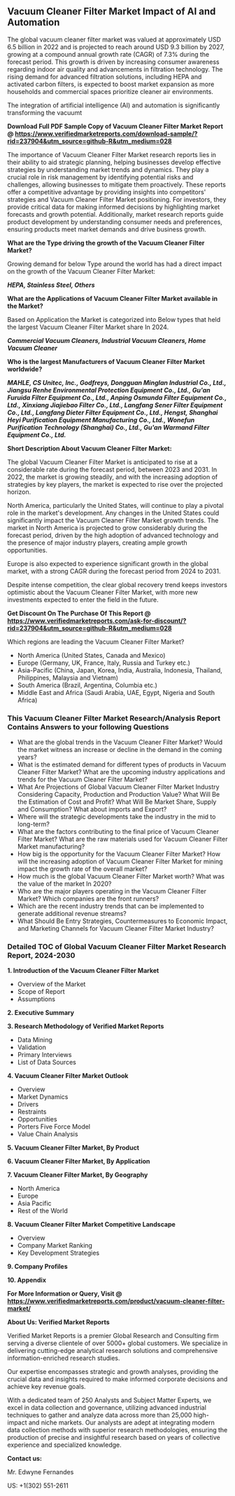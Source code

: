 <h2>Vacuum Cleaner Filter Market Impact of AI and Automation</h2><p>The global vacuum cleaner filter market was valued at approximately USD 6.5 billion in 2022 and is projected to reach around USD 9.3 billion by 2027, growing at a compound annual growth rate (CAGR) of 7.3% during the forecast period. This growth is driven by increasing consumer awareness regarding indoor air quality and advancements in filtration technology. The rising demand for advanced filtration solutions, including HEPA and activated carbon filters, is expected to boost market expansion as more households and commercial spaces prioritize cleaner air environments.</p><p>The integration of artificial intelligence (AI) and automation is significantly transforming the vacuumt</p><p id="" class=""><strong>Download Full PDF Sample Copy of Vacuum Cleaner Filter Market Report @ <a href="https://www.verifiedmarketreports.com/download-sample/?rid=237904&utm_source=github-R&utm_medium=028" target="_blank">https://www.verifiedmarketreports.com/download-sample/?rid=237904&utm_source=github-R&utm_medium=028</a></strong></p><p>The importance of&nbsp;Vacuum Cleaner Filter Market research reports lies in their ability to aid strategic planning, helping businesses develop effective strategies by understanding market trends and dynamics. They play a crucial role in risk management by identifying potential risks and challenges, allowing businesses to mitigate them proactively. These reports offer a competitive advantage by providing insights into competitors' strategies and Vacuum Cleaner Filter Market positioning. For investors, they provide critical data for making informed decisions by highlighting market forecasts and growth potential. Additionally, market research reports guide product development by understanding consumer needs and preferences, ensuring products meet market demands and drive business growth.</p><p><strong>What are the&nbsp;Type driving the growth of the Vacuum Cleaner Filter Market?</strong></p><p id="" class="">Growing demand for below Type around the world has had a direct impact on the growth of the Vacuum Cleaner Filter Market:</p><em><strong>HEPA, Stainless Steel, Others</strong></em></p><strong>What are the&nbsp;Applications&nbsp;of Vacuum Cleaner Filter Market available in the Market?</strong></p><p id="" class="">Based on Application the Market is categorized into Below types that held the largest Vacuum Cleaner Filter Market share In 2024.</p><em><strong>Commercial Vacuum Cleaners, Industrial Vacuum Cleaners, Home Vacuum Cleaner</strong></em></p><strong>Who is the largest Manufacturers of Vacuum Cleaner Filter Market worldwide?</strong></p><p><em><strong>MAHLE, CS Unitec, Inc., Godfreys, Dongguan Minglan Industrial Co., Ltd., Jiangsu Renhe Environmental Protection Equipment Co., Ltd., Gu'an Furuida Filter Equipment Co., Ltd., Anping Osmunda Filter Equipment Co., Ltd., Xinxiang Jiajiebao Filter Co., Ltd., Langfang Sener Filter Equipment Co., Ltd., Langfang Dieter Filter Equipment Co., Ltd., Hengst, Shanghai Heyi Purification Equipment Manufacturing Co., Ltd., Wonefun Purification Technology (Shanghai) Co., Ltd., Gu'an Warmand Filter Equipment Co., Ltd.</strong></em></p><p id="" class=""><strong>Short Description About Vacuum Cleaner Filter Market:</strong></p><p>The global Vacuum Cleaner Filter Market is anticipated to rise at a considerable rate during the forecast period, between 2023 and 2031. In 2022, the market is growing steadily, and with the increasing adoption of strategies by key players, the market is expected to rise over the projected horizon.</p><p>North America, particularly the United States, will continue to play a pivotal role in the market's development. Any changes in the United States could significantly impact the Vacuum Cleaner Filter Market growth trends. The market in North America is projected to grow considerably during the forecast period, driven by the high adoption of advanced technology and the presence of major industry players, creating ample growth opportunities.</p><p>Europe is also expected to experience significant growth in the global market, with a strong CAGR during the forecast period from 2024 to 2031.</p><p>Despite intense competition, the clear global recovery trend keeps investors optimistic about the Vacuum Cleaner Filter Market, with more new investments expected to enter the field in the future.</p><p id="" class=""><strong>Get Discount On The Purchase Of This Report @ <a href="https://www.verifiedmarketreports.com/ask-for-discount/?rid=237904&utm_source=github-R&utm_medium=028" target="_blank">https://www.verifiedmarketreports.com/ask-for-discount/?rid=237904&utm_source=github-R&utm_medium=028</a></strong></p>Which regions are leading the Vacuum Cleaner Filter Market?</p><ul><li>North America (United States, Canada and Mexico)</li><li>Europe (Germany, UK, France, Italy, Russia and Turkey etc.)</li><li>Asia-Pacific (China, Japan, Korea, India, Australia, Indonesia, Thailand, Philippines, Malaysia and Vietnam)</li><li>South America (Brazil, Argentina, Columbia etc.)</li><li>Middle East and Africa (Saudi Arabia, UAE, Egypt, Nigeria and South Africa)</li></ul><h3 id="" class="">This Vacuum Cleaner Filter Market Research/Analysis Report Contains Answers to your following Questions</h3><ul><li>What are the global trends in the Vacuum Cleaner Filter Market? Would the market witness an increase or decline in the demand in the coming years?</li><li>What is the estimated demand for different types of products in Vacuum Cleaner Filter Market? What are the upcoming industry applications and trends for the Vacuum Cleaner Filter Market?</li><li>What Are Projections of Global Vacuum Cleaner Filter Market Industry Considering Capacity, Production and Production Value? What Will Be the Estimation of Cost and Profit? What Will Be Market Share, Supply and Consumption? What about imports and Export?</li><li>Where will the strategic developments take the industry in the mid to long-term?</li><li>What are the factors contributing to the final price of Vacuum Cleaner Filter Market? What are the raw materials used for Vacuum Cleaner Filter Market manufacturing?</li><li>How big is the opportunity for the Vacuum Cleaner Filter Market? How will the increasing adoption of Vacuum Cleaner Filter Market for mining impact the growth rate of the overall market?</li><li>How much is the global Vacuum Cleaner Filter Market worth? What was the value of the market In 2020?</li><li>Who are the major players operating in the Vacuum Cleaner Filter Market? Which companies are the front runners?</li><li>Which are the recent industry trends that can be implemented to generate additional revenue streams?</li><li>What Should Be Entry Strategies, Countermeasures to Economic Impact, and Marketing Channels for Vacuum Cleaner Filter Market Industry?</li></ul><h3 id="" class="">Detailed TOC of Global Vacuum Cleaner Filter Market Research Report, 2024-2030</h3><p id="" class=""><strong>1. Introduction of the Vacuum Cleaner Filter Market</strong></p><ul><li>Overview of the Market</li><li>Scope of Report</li><li>Assumptions</li></ul><p id="" class=""><strong>2. Executive Summary</strong></p><p id="" class=""><strong>3. Research Methodology of Verified Market Reports</strong></p><ul><li>Data Mining</li><li>Validation</li><li>Primary Interviews</li><li>List of Data Sources</li></ul><p id="" class=""><strong>4. Vacuum Cleaner Filter Market Outlook</strong></p><ul><li>Overview</li><li>Market Dynamics</li><li>Drivers</li><li>Restraints</li><li>Opportunities</li><li>Porters Five Force Model</li><li>Value Chain Analysis</li></ul><p id="" class=""><strong>5. Vacuum Cleaner Filter Market, By Product</strong></p><p id="" class=""><strong>6. Vacuum Cleaner Filter Market, By Application</strong></p><p id="" class=""><strong>7. Vacuum Cleaner Filter Market, By Geography</strong></p><ul><li>North America</li><li>Europe</li><li>Asia Pacific</li><li>Rest of the World</li></ul><p id="" class=""><strong>8. Vacuum Cleaner Filter Market Competitive Landscape</strong></p><ul><li>Overview</li><li>Company Market Ranking</li><li>Key Development Strategies</li></ul><p id="" class=""><strong>9. Company Profiles</strong></p><p id="" class=""><strong>10. Appendix</strong></p><p id="" class=""><strong>For More Information or Query, Visit @ <a href="https://www.verifiedmarketreports.com/product/vacuum-cleaner-filter-market/" target="_blank">https://www.verifiedmarketreports.com/product/vacuum-cleaner-filter-market/</a></strong></p><p id="" class=""><strong>About Us: Verified Market Reports</strong></p><p id="" class="">Verified Market Reports is a premier Global Research and Consulting firm serving a diverse clientele of over 5000+ global customers. We specialize in delivering cutting-edge analytical research solutions and comprehensive information-enriched research studies.</p><p id="" class="">Our expertise encompasses strategic and growth analyses, providing the crucial data and insights required to make informed corporate decisions and achieve key revenue goals.</p><p id="" class="">With a dedicated team of 250 Analysts and Subject Matter Experts, we excel in data collection and governance, utilizing advanced industrial techniques to gather and analyze data across more than 25,000 high-impact and niche markets. Our analysts are adept at integrating modern data collection methods with superior research methodologies, ensuring the production of precise and insightful research based on years of collective experience and specialized knowledge.</p><p id="" class=""><strong>Contact us:</strong></p><p id="" class="">Mr. Edwyne Fernandes</p><p id="" class="">US: +1(302) 551-2611</p>